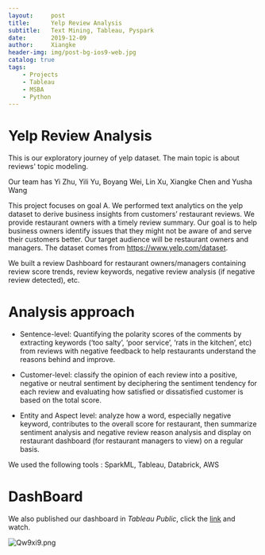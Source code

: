 ```yaml
---
layout:     post
title:      Yelp Review Analysis
subtitle:   Text Mining, Tableau, Pyspark
date:       2019-12-09
author:     Xiangke
header-img: img/post-bg-ios9-web.jpg
catalog: true
tags:
    - Projects
    - Tableau
    - MSBA
    - Python
---
```

# Yelp Review Analysis

This is our exploratory journey of yelp dataset. The main topic is about reviews' topic modeling. 

Our team has Yi Zhu, Yili Yu, Boyang Wei, Lin Xu, Xiangke Chen and Yusha Wang

This project focuses on goal A. We performed text analytics on the yelp dataset to derive business insights from customers’ restaurant reviews. We provide restaurant owners with a timely review summary. Our goal is to help business owners identify issues that they might not be aware of and serve their customers better. Our target audience will be restaurant owners and managers. The dataset comes from https://www.yelp.com/dataset.

We built a review Dashboard for restaurant owners/managers containing review score trends, review keywords, negative review analysis (if negative review detected), etc. 

# **Analysis approach**

- Sentence-level: Quantifying the polarity scores of the comments by extracting keywords (‘too salty’, ‘poor service’, ‘rats in the kitchen’, etc) from reviews with negative feedback to help restaurants understand the reasons behind and improve. 

- Customer-level: classify the opinion of each review into a positive, negative or neutral sentiment by deciphering the sentiment tendency for each review and evaluating how satisfied or dissatisfied customer is based on the total score.

- Entity and Aspect level: analyze how a word, especially negative keyword, contributes to the overall score for restaurant, then summarize sentiment analysis and negative review reason analysis and display on restaurant dashboard (for restaurant managers to view) on a regular basis.

We used the following tools : SparkML, Tableau, Databrick, AWS

# DashBoard

We also published our dashboard in *Tableau Public*, click the [link](https://public.tableau.com/profile/xiangke.chen#!/vizhome/YelpReviewAnalysis_15758570841320/final) and watch.

![Qw9xi9.png](https://s2.ax1x.com/2019/12/09/Qw9xi9.png)
